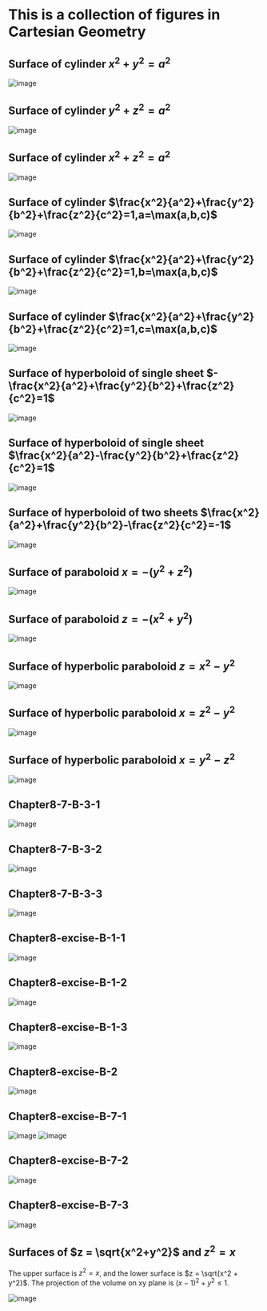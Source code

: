 # This is a collection of figures in Cartesian Geometry

## Surface of cylinder $x^2 + y^2 = a^2$
![image](figures/CartesianGeometry/cylinder1.png)

## Surface of cylinder $y^2 + z^2 = a^2$
![image](figures/CartesianGeometry/cylinder2.png)

## Surface of cylinder $x^2 + z^2 = a^2$
![image](figures/CartesianGeometry/cylinder3.png)

## Surface of cylinder $\frac{x^2}{a^2}+\frac{y^2}{b^2}+\frac{z^2}{c^2}=1,a=\max(a,b,c)$
![image](figures/CartesianGeometry/ellipse1.png)

## Surface of cylinder $\frac{x^2}{a^2}+\frac{y^2}{b^2}+\frac{z^2}{c^2}=1,b=\max(a,b,c)$
![image](figures/CartesianGeometry/ellipse2.png)

## Surface of cylinder $\frac{x^2}{a^2}+\frac{y^2}{b^2}+\frac{z^2}{c^2}=1,c=\max(a,b,c)$
![image](figures/CartesianGeometry/ellipse3.png)

## Surface of hyperboloid of single sheet $-\frac{x^2}{a^2}+\frac{y^2}{b^2}+\frac{z^2}{c^2}=1$
![image](figures/CartesianGeometry/hyperboloid_single1.png)

## Surface of hyperboloid of single sheet $\frac{x^2}{a^2}-\frac{y^2}{b^2}+\frac{z^2}{c^2}=1$
![image](figures/CartesianGeometry/hyperboloid_single2.png)

## Surface of hyperboloid of two sheets $\frac{x^2}{a^2}+\frac{y^2}{b^2}-\frac{z^2}{c^2}=-1$
![image](figures/CartesianGeometry/hyperboloid_two1.png)

## Surface of paraboloid $x=-(y^2+z^2)$
![image](figures/CartesianGeometry/paraboloid1.png)

## Surface of paraboloid $z=-(x^2+y^2)$
![image](figures/CartesianGeometry/paraboloid2.png)

## Surface of hyperbolic paraboloid $z=x^2-y^2$
![image](figures/CartesianGeometry/hyperbolic_paraboloid.png)

## Surface of hyperbolic paraboloid $x=z^2-y^2$
![image](figures/CartesianGeometry/hyperbolic_paraboloid2.png)

## Surface of hyperbolic paraboloid $x=y^2-z^2$
![image](figures/CartesianGeometry/hyperbolic_paraboloid3.png)

## Chapter8-7-B-3-1 
![image](figures/CartesianGeometry/ch8-7-B-3-1.png)

## Chapter8-7-B-3-2
![image](figures/CartesianGeometry/ch8-7-B-3-2.png)

## Chapter8-7-B-3-3
![image](figures/CartesianGeometry/ch8-7-B-3-3.png)

## Chapter8-excise-B-1-1
![image](figures/CartesianGeometry/ch8-excise-B-1-1.png)

## Chapter8-excise-B-1-2
![image](figures/CartesianGeometry/ch8-excise-B-1-2.png)

## Chapter8-excise-B-1-3
![image](figures/CartesianGeometry/ch8-excise-B-1-3.png)

## Chapter8-excise-B-2
![image](figures/CartesianGeometry/ch8-excise-B-2.png)

## Chapter8-excise-B-7-1
![image](figures/CartesianGeometry/ch8-excise-B-7.png)
![image](figures/CartesianGeometry/ch8-excise-B-7-1.png)

## Chapter8-excise-B-7-2
![image](figures/CartesianGeometry/ch8-excise-B-7-2.png)

## Chapter8-excise-B-7-3
![image](figures/CartesianGeometry/ch8-excise-B-7-3.png)

## Surfaces of $z = \sqrt{x^2+y^2}$ and $z^2 = x$

The upper surface is $z^2 = x$, and the lower surface 
is $z = \sqrt{x^2 + y^2}$. The projection of the volume
on xy plane is $(x-1)^2 + y^2 \le 1$.

![image](figures/CartesianGeometry/cone-and-para.png)


